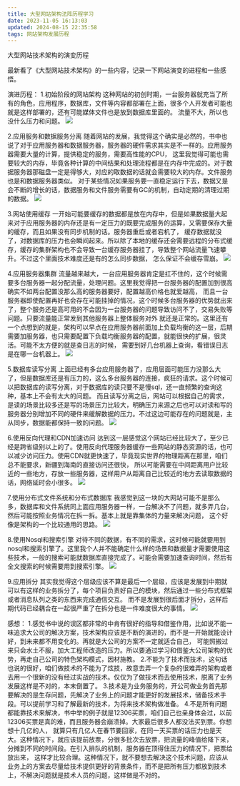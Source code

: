 ```yaml
---
title: 大型网站架构法阵历程学习
date: 2023-11-05 16:13:03
updated: 2024-08-15 22:35:58
tags: 网站架构发展历程
---
```

大型网站技术架构的演变历程

最新看了《大型网站技术架构》的一些内容，记录一下网站演变的进程和一些感悟。

演进历程：
1.初始阶段的网站架构
这种网站的初创时期，一台服务器就充当了所有的角色，应用程序，数据库，文件等内容都部署在上面，很多个人开发者可能也就是这样部署的，还有可能媒体文件也是放到数据库里面的。
流量不大，所以也没什么压力和问题。
![](http://wxwwt-oss.oss-cn-hangzhou.aliyuncs.com/article_picture/%E5%A4%A7%E5%9E%8B%E7%BD%91%E7%AB%99%E6%8A%80%E6%9C%AF%E6%9E%B6%E6%9E%84%E6%BC%94%E8%BF%9B/%E5%88%9D%E5%A7%8B%E9%98%B6%E6%AE%B5%E7%9A%84%E7%BD%91%E7%AB%99%E6%9E%B6%E6%9E%84.png)

2.应用服务和数据服务分离
随着网站的发展，我觉得这个确实是必然的，书中也说了对于应用服务器和数据服务器，服务器的硬件需求其实是不一样的。应用服务器需要大量的计算，提供稳定的服务，需要高性能的CPU，
这里我觉得可能也需要较大的内存，毕竟各种计算的中间结果和处理流程都是在内存中完成的。对于数据服务器那磁盘一定是得够大，对应的取数据的话就会需要较大的内存。文件服务也是和数据服务器类似。
对于某些情况如果服务要一直稳定运行下去，数据又是会不断的增长的话，数据服务和文件服务需要有GC的机制，自动定期的清理过期的数据。
![](http://wxwwt-oss.oss-cn-hangzhou.aliyuncs.com/article_picture/%E5%A4%A7%E5%9E%8B%E7%BD%91%E7%AB%99%E6%8A%80%E6%9C%AF%E6%9E%B6%E6%9E%84%E6%BC%94%E8%BF%9B/%E5%BA%94%E7%94%A8%E6%9C%8D%E5%8A%A1%E5%92%8C%E6%95%B0%E6%8D%AE%E6%9C%8D%E5%8A%A1%E5%88%86%E7%A6%BB.png)

3.网站使用缓存
一开始可能要缓存的数据都是放在内存中，但是如果数据量大起来对于应用服务器的内存还是有一定压力的既要完成服务的运算，又需要保存大量的缓存，而且如果没有同步机制的话。服务器重启或者宕机了，
缓存数据就没了，对数据库的压力也会瞬间起来。所以除了本地的缓存还会需要远程的分布式缓存，缓存的集群架构也不会导致一台缓存服务器挂了，导致整个网站流量飞速攀升。不过这个里面技术难度还是有的怎么同步数据，
怎么保证不会缓存雪崩。
![](http://wxwwt-oss.oss-cn-hangzhou.aliyuncs.com/article_picture/%E5%A4%A7%E5%9E%8B%E7%BD%91%E7%AB%99%E6%8A%80%E6%9C%AF%E6%9E%B6%E6%9E%84%E6%BC%94%E8%BF%9B/%E7%BD%91%E7%AB%99%E4%BD%BF%E7%94%A8%E7%BC%93%E5%AD%98.png)

4.应用服务器集群
流量越来越大，一台应用服务器肯定是扛不住的，这个时候需要多台服务器一起分配流量，处理问题。这里我觉得把一台服务器的配置加到很高确实不如两台配置没那么高的服务器要好，配置越高价格也就爱越高，
而且一台服务器即使配置再好也会存在可能挂掉的情况，这个时候多台服务器的优势就出来了，整个服务还是高可用的不会因为一台服务器的问题导致访问不了，交易失败等问题。只要流量能正常发到其他服务器上整体服务对外
就还是正常的。这里还有一个点想到的就是，架构可以早点在应用服务器前面加上负载均衡的这一层，后期需要加服务器，也只需要配置下负载均衡服务器的配置，就能很快的扩展，很灵活。可能不太方便的就是查日志的时候，
需要到好几台机器上查询，看错误日志是在哪一台机器上。
![](http://wxwwt-oss.oss-cn-hangzhou.aliyuncs.com/article_picture/%E5%A4%A7%E5%9E%8B%E7%BD%91%E7%AB%99%E6%8A%80%E6%9C%AF%E6%9E%B6%E6%9E%84%E6%BC%94%E8%BF%9B/%E5%BA%94%E7%94%A8%E6%9C%8D%E5%8A%A1%E5%99%A8%E9%9B%86%E7%BE%A4.png)

5.数据库读写分离
上面已经有多台应用服务器了，应用层面可能压力没那么大了，但是数据库还是有压力的，这么多台服务器的连接，疯狂的请求。这个时候可以把数据库的读写分离，对于数据库的读只要不是慢sql，还一直频繁的查询这种，基本上不会有太大的问题。
而且读写分离之后，网站可以根据自己的需求，是读的场景比较多还是写的场景压力比较大，明确压力来源之后也可以对读和写的服务器分别增加不同的硬件来缓解数据的压力。不过这边可能存在的问题就是，主从同步，数据能都保持一致的问题。
![](http://wxwwt-oss.oss-cn-hangzhou.aliyuncs.com/article_picture/%E5%A4%A7%E5%9E%8B%E7%BD%91%E7%AB%99%E6%8A%80%E6%9C%AF%E6%9E%B6%E6%9E%84%E6%BC%94%E8%BF%9B/%E6%95%B0%E6%8D%AE%E5%BA%93%E8%AF%BB%E5%86%99%E5%88%86%E7%A6%BB.png)

6.使用反向代理和CDN加速访问
达到这一层感觉这个网站已经比较大了，至少已经是跨省级别以上的了。使用反向代理服务器缓存一些网站的静态资源的话，也可以减少访问压力。使用CDN就更快速了，毕竟现实世界的物理距离在那里，咱们总不能要求，新疆到海南的直接访问还很快，
所以可能需要在中间距离用户比较近的一些地方，存放一些服务器，这样用户从距离自己比较近的地方去读取数据的话，网络延时会小很多。
![](http://wxwwt-oss.oss-cn-hangzhou.aliyuncs.com/article_picture/%E5%A4%A7%E5%9E%8B%E7%BD%91%E7%AB%99%E6%8A%80%E6%9C%AF%E6%9E%B6%E6%9E%84%E6%BC%94%E8%BF%9B/%E7%BD%91%E7%AB%99%E4%BD%BF%E7%94%A8%E5%8F%91%E6%83%B3%E4%BB%A3%E7%90%86%E5%92%8CCDN%E5%8A%A0%E9%80%9F%E8%AE%BF%E9%97%AE.png)

7.使用分布式文件系统和分布式数据库
我感觉到这一块的大网站可能不是那么多，数据库和文件系统同上面应用服务器一样，一台解决不了问题，就多弄几台，然后可能按照业务情况在拆一拆。基本上就是靠集体的力量来解决问题，
这个好像是架构的一个比较通用的思路。
![](http://wxwwt-oss.oss-cn-hangzhou.aliyuncs.com/article_picture/%E5%A4%A7%E5%9E%8B%E7%BD%91%E7%AB%99%E6%8A%80%E6%9C%AF%E6%9E%B6%E6%9E%84%E6%BC%94%E8%BF%9B/%E4%BD%BF%E7%94%A8%E5%88%86%E5%B8%83%E5%BC%8F%E6%96%87%E4%BB%B6%E5%92%8C%E5%88%86%E5%B8%83%E5%BC%8F%E6%95%B0%E6%8D%AE%E5%BA%93.png)

8.使用Nosql和搜索引擎
对待不同的数据，有不同的需求，这时候可能就要用到nosql和搜索引擎了。这里我个人并不能确定什么样的场景和数据量才需要使用这些技术，一般的搜索可能就数据库直接完成了。可能会需要加速查询时间，然后有全文搜索的时候需要用到搜索引擎。
![](http://wxwwt-oss.oss-cn-hangzhou.aliyuncs.com/article_picture/%E5%A4%A7%E5%9E%8B%E7%BD%91%E7%AB%99%E6%8A%80%E6%9C%AF%E6%9E%B6%E6%9E%84%E6%BC%94%E8%BF%9B/nosql%E5%92%8C%E6%90%9C%E7%B4%A2%E5%BC%95%E6%93%8E.png)


9.应用拆分
其实我觉得这个层级应该不算是最后一个层级，应该是发展到中期就可以有这样的业务拆分了，每个项目负责好自己的模块，然后通过一些分布式框架或者消息队列之类的东西来完成通信交互。
而不是发展到很后面才拆分，这样后期代码已经耦合在一起很严重了在拆分也是一件难度很大的事情。
![](http://wxwwt-oss.oss-cn-hangzhou.aliyuncs.com/article_picture/%E5%A4%A7%E5%9E%8B%E7%BD%91%E7%AB%99%E6%8A%80%E6%9C%AF%E6%9E%B6%E6%9E%84%E6%BC%94%E8%BF%9B/%E5%BA%94%E7%94%A8%E6%8B%86%E5%88%86.png)




感想：
1.感觉书中说的误区都非常的中肯有很好的指导和借鉴作用，比如说不能一味追求大公司的解决方案，技术架构应该是不断的演进的，而不是一开始就能设计好，到未来都不用变化的。再就是大公司的方案不一定就适合自己，
可能照搬过来只会水土不服，加大工程师改造的压力。所以要通过学习和借鉴大公司架构的优势，再走自己公司的特色架构模式，因材施教。
2.不能为了技术而技术，这句话也说的很好，咱们做技术的不能为了炫技，故意去弄一个复杂的很难弄的架构或者去用一个很新的没有经过实战的技术。仅仅为了做技术而去使用技术，脱离了业务发展这样是不对的，本末倒置了。
3.技术是为业务服务的，开公司做业务首先那要解决的是生存问题，先解决了业务上的问题才能更好的发展技术，储备技术手段。可以提前学习和了解最新的技术，为将来技术架构做准备。
4.不是所有问题都能靠技术来解决，书中举的例子就是12306买票，咱们自己也亲身体会过，以前12306买票是真的难，而且服务器会崩溃掉。大家最后很多人都没法买到票。你想想十几亿的人，
就算只有几亿人在春节要回家，在同一天买票的话压力也是天大。这种情况下，就应该提前放票，分很多批次去放票，把流量的峰值给降下来，分摊到不同的时间段。在引入排队的机制，服务器在顶得住压力的情况下，把票给放出来，
这样才比较合理。这种情况下，就不要想去解决这个技术问题，应该从业务上的方案去尽量给技术提供更好的背景条件，而不是把所有压力都放到技术上，不解决问题就是技术人员的问题，这样做是不对的。
